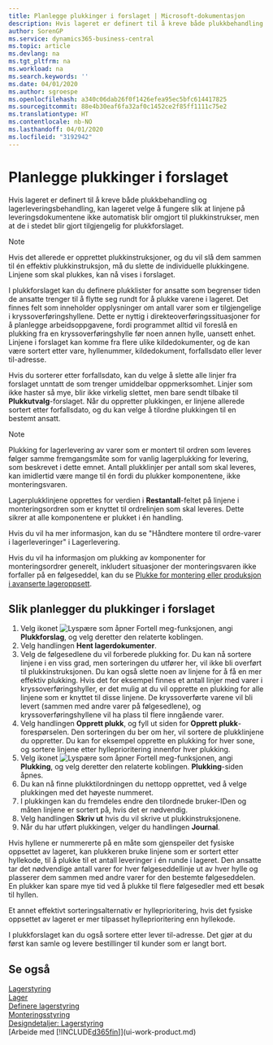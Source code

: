 ```yaml
---
title: Planlegge plukkinger i forslaget | Microsoft-dokumentasjon
description: Hvis lageret er definert til å kreve både plukkbehandling og lagerleveringsbehandling, kan lageret velge å fungere slik at linjene på leveringsdokumentene ikke automatisk blir omgjort til plukkinstrukser, men at de i stedet blir gjort tilgjengelig for plukkforslaget.
author: SorenGP
ms.service: dynamics365-business-central
ms.topic: article
ms.devlang: na
ms.tgt_pltfrm: na
ms.workload: na
ms.search.keywords: ''
ms.date: 04/01/2020
ms.author: sgroespe
ms.openlocfilehash: a340c06dab26f0f1426efea95ec5bfc614417825
ms.sourcegitcommit: 88e4b30eaf6fa32af0c1452ce2f85ff1111c75e2
ms.translationtype: HT
ms.contentlocale: nb-NO
ms.lasthandoff: 04/01/2020
ms.locfileid: "3192942"
---
```

# <a name="plan-picks-in-worksheets"></a>Planlegge plukkinger i forslaget
Hvis lageret er definert til å kreve både plukkbehandling og lagerleveringsbehandling, kan lageret velge å fungere slik at linjene på leveringsdokumentene ikke automatisk blir omgjort til plukkinstrukser, men at de i stedet blir gjort tilgjengelig for plukkforslaget.  

> [!NOTE]  
>  Hvis det allerede er opprettet plukkinstruksjoner, og du vil slå dem sammen til én effektiv plukkinstruksjon, må du slette de individuelle plukkingene. Linjene som skal plukkes, kan nå vises i forslaget.  

I plukkforslaget kan du definere plukklister for ansatte som begrenser tiden de ansatte trenger til å flytte seg rundt for å plukke varene i lageret. Det finnes felt som inneholder opplysninger om antall varer som er tilgjengelige i kryssoverføringshyllene. Dette er nyttig i direkteoverføringssituasjoner for å planlegge arbeidsoppgavene, fordi programmet alltid vil foreslå en plukking fra en kryssoverføringshylle før noen annen hylle, uansett enhet. Linjene i forslaget kan komme fra flere ulike kildedokumenter, og de kan være sortert etter vare, hyllenummer, kildedokument, forfallsdato eller lever til-adresse.  

Hvis du sorterer etter forfallsdato, kan du velge å slette alle linjer fra forslaget unntatt de som trenger umiddelbar oppmerksomhet. Linjer som ikke haster så mye, blir ikke virkelig slettet, men bare sendt tilbake til **Plukkutvalg**-forslaget. Når du oppretter plukkingen, er linjene allerede sortert etter forfallsdato, og du kan velge å tilordne plukkingen til en bestemt ansatt.  

> [!NOTE]  
>  Plukking for lagerlevering av varer som er montert til ordren som leveres følger samme fremgangsmåte som for vanlig lagerplukking for levering, som beskrevet i dette emnet. Antall plukklinjer per antall som skal leveres, kan imidlertid være mange til én fordi du plukker komponentene, ikke monteringsvaren.  
>   
>  Lagerplukklinjene opprettes for verdien i **Restantall**-feltet på linjene i monteringsordren som er knyttet til ordrelinjen som skal leveres. Dette sikrer at alle komponentene er plukket i én handling.  
>   
>  Hvis du vil ha mer informasjon, kan du se "Håndtere montere til ordre-varer i lagerleveringer" i Lagerlevering.  
>   
>  Hvis du vil ha informasjon om plukking av komponenter for monteringsordrer generelt, inkludert situasjoner der monteringsvaren ikke forfaller på en følgeseddel, kan du se [Plukke for montering eller produksjon i avanserte lageroppsett](warehouse-how-to-pick-for-internal-operations-in-advanced-warehousing.md).  

## <a name="to-plan-picks-in-the-worksheet"></a>Slik planlegger du plukkinger i forslaget  
1.  Velg ikonet ![Lyspære som åpner Fortell meg-funksjonen](media/ui-search/search_small.png "Fortell hva du vil gjøre"), angi **Plukkforslag**, og velg deretter den relaterte koblingen.  
2.  Velg handlingen **Hent lagerdokumenter**.  
3.  Velg de følgesedlene du vil forberede plukking for. Du kan nå sortere linjene i en viss grad, men sorteringen du utfører her, vil ikke bli overført til plukkinstruksjonen. Du kan også slette noen av linjene for å få en mer effektiv plukking. Hvis det for eksempel finnes et antall linjer med varer i kryssoverføringshyller, er det mulig at du vil opprette en plukking for alle linjene som er knyttet til disse linjene. De kryssoverførte varene vil bli levert (sammen med andre varer på følgesedlene), og kryssoverføringshyllene vil ha plass til flere inngående varer.  
4.  Velg handlingen **Opprett plukk**, og fyll ut siden for **Opprett plukk**-forespørselen. Den sorteringen du ber om her, vil sortere de plukklinjene du oppretter. Du kan for eksempel opprette en plukking for hver sone, og sortere linjene etter hylleprioritering innenfor hver plukking.  
5.  Velg ikonet ![Lyspære som åpner Fortell meg-funksjonen](media/ui-search/search_small.png "Fortell hva du vil gjøre"), angi **Plukking**, og velg deretter den relaterte koblingen. **Plukking**-siden åpnes.  
6.  Du kan nå finne plukktilordningen du nettopp opprettet, ved å velge plukkingen med det høyeste nummeret.  
7.  I plukkingen kan du fremdeles endre den tilordnede bruker-IDen og måten linjene er sortert på, hvis det er nødvendig.  
8.  Velg handlingen **Skriv ut** hvis du vil skrive ut plukkinstruksjonene.  
9. Når du har utført plukkingen, velger du handlingen **Journal**.  

Hvis hyllene er nummererte på en måte som gjenspeiler det fysiske oppsettet av lageret, kan plukkeren bruke linjene som er sortert etter hyllekode, til å plukke til et antall leveringer i én runde i lageret. Den ansatte tar det nødvendige antall varer for hver følgeseddellinje ut av hver hylle og plasserer dem sammen med andre varer for den bestemte følgeseddelen. En plukker kan spare mye tid ved å plukke til flere følgesedler med ett besøk til hyllen.  

Et annet effektivt sorteringsalternativ er hylleprioritering, hvis det fysiske oppsettet av lageret er mer tilpasset hylleprioritering enn hyllekode.  

I plukkforslaget kan du også sortere etter lever til-adresse. Det gjør at du først kan samle og levere bestillinger til kunder som er langt bort.  

## <a name="see-also"></a>Se også
[Lagerstyring](warehouse-manage-warehouse.md)  
[Lager](inventory-manage-inventory.md)  
[Definere lagerstyring](warehouse-setup-warehouse.md)     
[Monteringsstyring](assembly-assemble-items.md)    
[Designdetaljer: Lagerstyring](design-details-warehouse-management.md)  
[Arbeide med [!INCLUDE[d365fin](includes/d365fin_md.md)]](ui-work-product.md)
